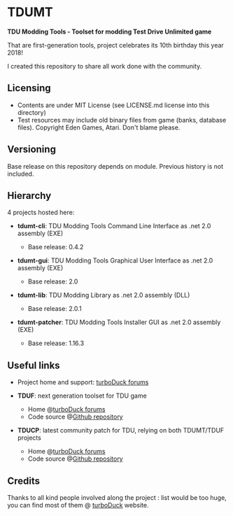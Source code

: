 # TDUMT
**TDU Modding Tools - Toolset for modding Test Drive Unlimited game**

That are first-generation tools, project celebrates its 10th birthday this year 2018!

I created this repository to share all work done with the community.

## Licensing

- Contents are under MIT License (see LICENSE.md license into this directory)
- Test resources may include old binary files from game (banks, database files). Copyright Eden Games, Atari. Don't blame please.

## Versioning

Base release on this repository depends on module. Previous history is not included.

## Hierarchy

4 projects hosted here:

- **tdumt-cli**: TDU Modding Tools Command Line Interface as .net 2.0 assembly (EXE)
  - Base release: 0.4.2

- **tdumt-gui**: TDU Modding Tools Graphical User Interface as .net 2.0 assembly (EXE)
  - Base release: 2.0

- **tdumt-lib**: TDU Modding Library as .net 2.0 assembly (DLL)
  - Base release: 2.0.1

- **tdumt-patcher**: TDU Modding Tools Installer GUI as .net 2.0 assembly (EXE)
  - Base release: 1.16.3

## Useful links

- Project home and support: [turboDuck forums](https://forum.turboduck.net/threads/djey-tdu-modding-tools-1-16-3.3739/)

- **TDUF**: next generation toolset for TDU game
  - Home @[turboDuck forums](https://forum.turboduck.net/threads/djey-tduf-toolset-1-12.32570/)
  - Code source @[Github repository](https://github.com/djey47/tduf)

- **TDUCP**: latest community patch for TDU, relying on both TDUMT/TDUF projects
  - Home @[turboDuck forums](https://forum.turboduck.net/threads/djey-tdu-community-patch-2-00a.33006/)
  - Code source @[Github repository](https://github.com/djey47/tdu-cp)


## Credits

Thanks to all kind people involved along the project : list would be too huge, you can find most of them @ [turboDuck](https://www.turboduck.net/) website.
